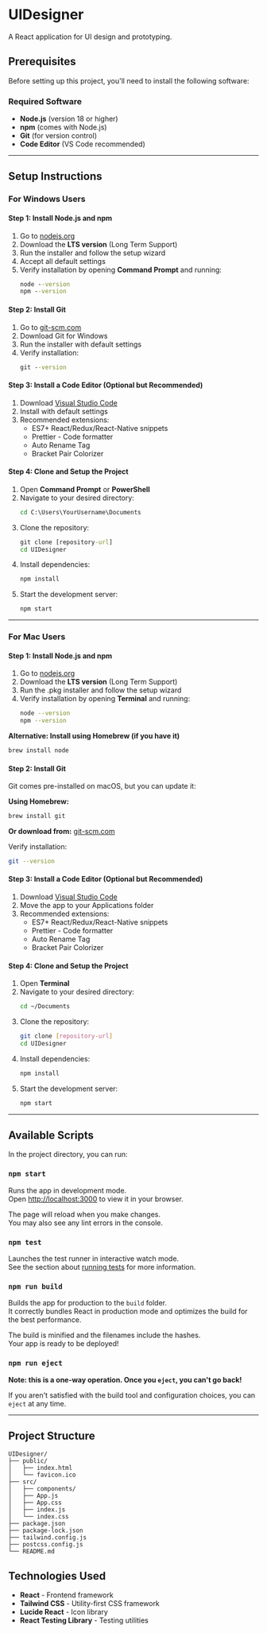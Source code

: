 # UIDesigner

A React application for UI design and prototyping.

## Prerequisites

Before setting up this project, you'll need to install the following software:

### Required Software
- **Node.js** (version 18 or higher)
- **npm** (comes with Node.js)
- **Git** (for version control)
- **Code Editor** (VS Code recommended)

---

## Setup Instructions

### For Windows Users

#### Step 1: Install Node.js and npm
1. Go to [nodejs.org](https://nodejs.org/)
2. Download the **LTS version** (Long Term Support)
3. Run the installer and follow the setup wizard
4. Accept all default settings
5. Verify installation by opening **Command Prompt** and running:
   ```cmd
   node --version
   npm --version
   ```

#### Step 2: Install Git
1. Go to [git-scm.com](https://git-scm.com/)
2. Download Git for Windows
3. Run the installer with default settings
4. Verify installation:
   ```cmd
   git --version
   ```

#### Step 3: Install a Code Editor (Optional but Recommended)
1. Download [Visual Studio Code](https://code.visualstudio.com/)
2. Install with default settings
3. Recommended extensions:
   - ES7+ React/Redux/React-Native snippets
   - Prettier - Code formatter
   - Auto Rename Tag
   - Bracket Pair Colorizer

#### Step 4: Clone and Setup the Project
1. Open **Command Prompt** or **PowerShell**
2. Navigate to your desired directory:
   ```cmd
   cd C:\Users\YourUsername\Documents
   ```
3. Clone the repository:
   ```cmd
   git clone [repository-url]
   cd UIDesigner
   ```
4. Install dependencies:
   ```cmd
   npm install
   ```
5. Start the development server:
   ```cmd
   npm start
   ```

---

### For Mac Users

#### Step 1: Install Node.js and npm
1. Go to [nodejs.org](https://nodejs.org/)
2. Download the **LTS version** (Long Term Support)
3. Run the .pkg installer and follow the setup wizard
4. Verify installation by opening **Terminal** and running:
   ```bash
   node --version
   npm --version
   ```

**Alternative: Install using Homebrew (if you have it)**
```bash
brew install node
```

#### Step 2: Install Git
Git comes pre-installed on macOS, but you can update it:

**Using Homebrew:**
```bash
brew install git
```

**Or download from:** [git-scm.com](https://git-scm.com/)

Verify installation:
```bash
git --version
```

#### Step 3: Install a Code Editor (Optional but Recommended)
1. Download [Visual Studio Code](https://code.visualstudio.com/)
2. Move the app to your Applications folder
3. Recommended extensions:
   - ES7+ React/Redux/React-Native snippets
   - Prettier - Code formatter
   - Auto Rename Tag
   - Bracket Pair Colorizer

#### Step 4: Clone and Setup the Project
1. Open **Terminal**
2. Navigate to your desired directory:
   ```bash
   cd ~/Documents
   ```
3. Clone the repository:
   ```bash
   git clone [repository-url]
   cd UIDesigner
   ```
4. Install dependencies:
   ```bash
   npm install
   ```
5. Start the development server:
   ```bash
   npm start
   ```

---


## Available Scripts

In the project directory, you can run:

### `npm start`
Runs the app in development mode.  
Open [http://localhost:3000](http://localhost:3000) to view it in your browser.

The page will reload when you make changes.  
You may also see any lint errors in the console.

### `npm test`
Launches the test runner in interactive watch mode.  
See the section about [running tests](https://facebook.github.io/create-react-app/docs/running-tests) for more information.

### `npm run build`
Builds the app for production to the `build` folder.  
It correctly bundles React in production mode and optimizes the build for the best performance.

The build is minified and the filenames include the hashes.  
Your app is ready to be deployed!

### `npm run eject`
**Note: this is a one-way operation. Once you `eject`, you can't go back!**

If you aren't satisfied with the build tool and configuration choices, you can `eject` at any time.

---

## Project Structure

```
UIDesigner/
├── public/
│   ├── index.html
│   └── favicon.ico
├── src/
│   ├── components/
│   ├── App.js
│   ├── App.css
│   ├── index.js
│   └── index.css
├── package.json
├── package-lock.json
├── tailwind.config.js
├── postcss.config.js
└── README.md
```

## Technologies Used

- **React** - Frontend framework
- **Tailwind CSS** - Utility-first CSS framework
- **Lucide React** - Icon library
- **React Testing Library** - Testing utilities